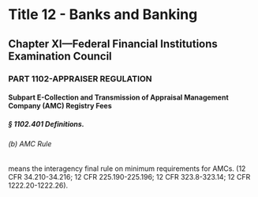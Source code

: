 
# Title 12 - Banks and Banking
## Chapter XI—Federal Financial Institutions Examination Council
### PART 1102-APPRAISER REGULATION
#### Subpart E-Collection and Transmission of Appraisal Management Company (AMC) Registry Fees
##### § 1102.401 Definitions.
###### (b) AMC Rule

means the interagency final rule on minimum requirements for AMCs. (12 CFR 34.210-34.216; 12 CFR 225.190-225.196; 12 CFR 323.8-323.14; 12 CFR 1222.20-1222.26).
